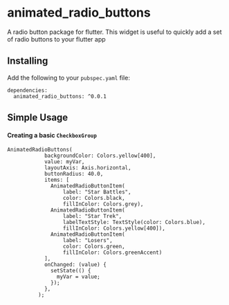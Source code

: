 # animated_radio_buttons

A radio button package for flutter. This widget is useful to quickly add a set of radio buttons to your flutter app

## Installing

Add the following to your `pubspec.yaml` file:

    dependencies:
      animated_radio_buttons: ^0.0.1

## Simple Usage
#### Creating a basic `CheckboxGroup`

    AnimatedRadioButtons(
                backgroundColor: Colors.yellow[400],
                value: myVar,
                layoutAxis: Axis.horizontal,
                buttonRadius: 40.0,
                items: [
                  AnimatedRadioButtonItem(
                      label: "Star Battles",
                      color: Colors.black,
                      fillInColor: Colors.grey),
                  AnimatedRadioButtonItem(
                      label: "Star Trek",
                      labelTextStyle: TextStyle(color: Colors.blue),
                      fillInColor: Colors.yellow[400]),
                  AnimatedRadioButtonItem(
                      label: "Losers",
                      color: Colors.green,
                      fillInColor: Colors.greenAccent)
                ],
                onChanged: (value) {
                  setState(() {
                    myVar = value;
                  });
                },
              );
